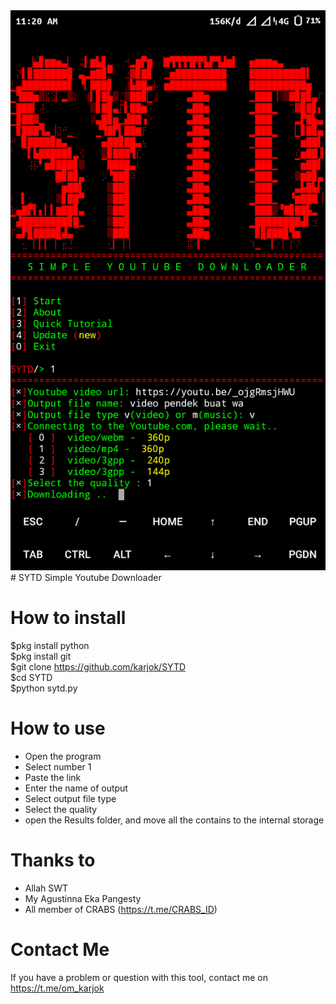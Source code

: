 <img src ='https://github.com/karjok/SYTD/blob/master/Screenshot_2018-12-21-11-20-12-120_com.termux.png'>
# SYTD
Simple Youtube Downloader

# How to install
$pkg install python<br>
$pkg install git<br>
$git clone https://github.com/karjok/SYTD<br>
$cd SYTD<br>
$python sytd.py
# How to use
+ Open the program<br>
+ Select number 1<br>
+ Paste the link<br>
+ Enter the name of output<br>
+ Select output file type<br>
+ Select the quality<br>
+ open the Results folder, and move all the contains to the internal storage<br>
# Thanks to
+ Allah SWT<br>
+ My Agustinna Eka Pangesty<br>
+ All member of CRABS (https://t.me/CRABS_ID)<br>
# Contact Me
If you have a problem or question with this tool, contact me on https://t.me/om_karjok




